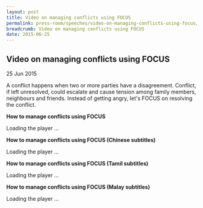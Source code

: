 ```yaml
---
layout: post
title: Video on managing conflicts using FOCUS
permalink: press-room/speeches/video-on-managing-conflicts-using-focus/
breadcrumb: Video on managing conflicts using FOCUS
date: 2015-06-25
---
```


Video on managing conflicts using FOCUS
---

25 Jun 2015

A conflict happens when two or more parties have a disagreement. Conflict, if left unresolved, could escalate and cause tension among family members, neighbours and friends. Instead of getting angry, let's FOCUS on resolving the conflict.

**How to manage conflicts using FOCUS**

Loading the player ...

**How to manage conflicts using FOCUS (Chinese subtitles)**

Loading the player ...

**How to manage conflicts using FOCUS (Tamil subtitles)**

Loading the player ...

**How to manage conflicts using FOCUS (Malay subtitles)**

Loading the player ...
